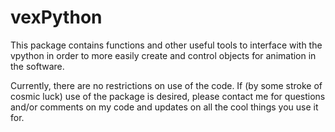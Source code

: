 # vexPython

This package contains functions and other useful tools to interface with the vpython in order to more easily create and control objects for animation in the software.

Currently, there are no restrictions on use of the code. If (by some stroke of cosmic luck) use of the package is desired, please contact me for questions and/or comments on my code and updates on all the cool things you use it for.
